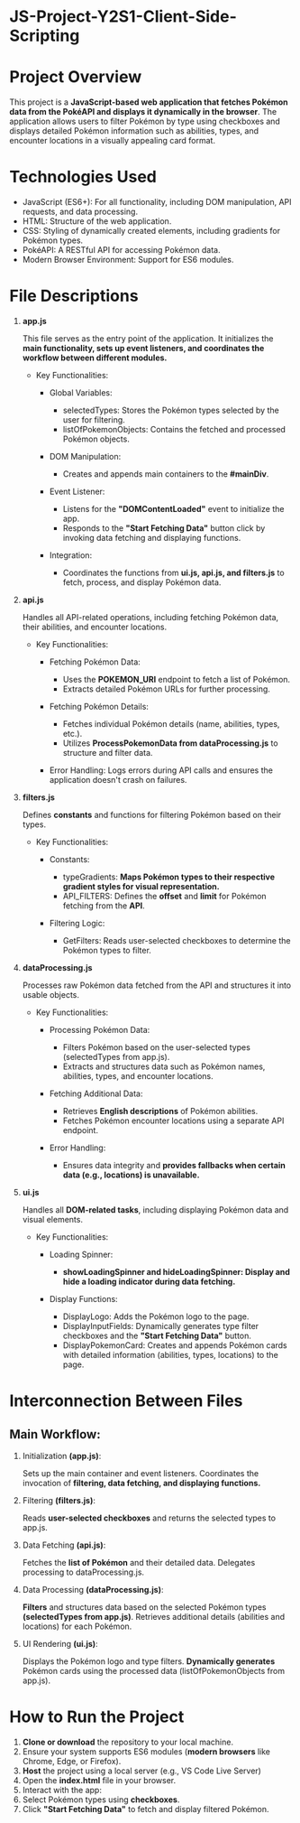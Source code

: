 # JS-Project-Y2S1-Client-Side-Scripting

# Project Overview

This project is a **JavaScript-based web application that fetches Pokémon data from the PokéAPI and displays it dynamically in the browser**. The application allows users to filter Pokémon by type using checkboxes and displays detailed Pokémon information such as abilities, types, and encounter locations in a visually appealing card format.

# Technologies Used

- JavaScript (ES6+): For all functionality, including DOM manipulation, API requests, and data processing.
- HTML: Structure of the web application.
- CSS: Styling of dynamically created elements, including gradients for Pokémon types.
- PokéAPI: A RESTful API for accessing Pokémon data.
- Modern Browser Environment: Support for ES6 modules.

# File Descriptions

1.  **app.js**

    This file serves as the entry point of the application. It initializes the **main functionality, sets up event listeners, and coordinates the workflow between different modules.**

    - Key Functionalities:

      - Global Variables:

        - selectedTypes: Stores the Pokémon types selected by the user for filtering.
        - listOfPokemonObjects: Contains the fetched and processed Pokémon objects.

      - DOM Manipulation:

        - Creates and appends main containers to the **#mainDiv**.

      - Event Listener:

        - Listens for the **"DOMContentLoaded"** event to initialize the app.
        - Responds to the **"Start Fetching Data"** button click by invoking data fetching and displaying functions.

      - Integration:

        - Coordinates the functions from **ui.js, api.js, and filters.js** to fetch, process, and display Pokémon data.

2.  **api.js**

    Handles all API-related operations, including fetching Pokémon data, their abilities, and encounter locations.

    - Key Functionalities:

      - Fetching Pokémon Data:

        - Uses the **POKEMON_URI** endpoint to fetch a list of Pokémon.
        - Extracts detailed Pokémon URLs for further processing.

      - Fetching Pokémon Details:

        - Fetches individual Pokémon details (name, abilities, types, etc.).
        - Utilizes **ProcessPokemonData from dataProcessing.js** to structure and filter data.

      - Error Handling:
        Logs errors during API calls and ensures the application doesn't crash on failures.

3.  **filters.js**

    Defines **constants** and functions for filtering Pokémon based on their types.

    - Key Functionalities:

      - Constants:

        - typeGradients: **Maps Pokémon types to their respective gradient styles for visual representation.**
        - API_FILTERS: Defines the **offset** and **limit** for Pokémon fetching from the **API**.

      - Filtering Logic:

        - GetFilters: Reads user-selected checkboxes to determine the Pokémon types to filter.

4.  **dataProcessing.js**

    Processes raw Pokémon data fetched from the API and structures it into usable objects.

    - Key Functionalities:

      - Processing Pokémon Data:

        - Filters Pokémon based on the user-selected types (selectedTypes from app.js).
        - Extracts and structures data such as Pokémon names, abilities, types, and encounter locations.

      - Fetching Additional Data:

        - Retrieves **English descriptions** of Pokémon abilities.
        - Fetches Pokémon encounter locations using a separate API endpoint.

      - Error Handling:

        - Ensures data integrity and **provides fallbacks when certain data (e.g., locations) is unavailable.**

5.  **ui.js**

    Handles all **DOM-related tasks**, including displaying Pokémon data and visual elements.

    - Key Functionalities:

      - Loading Spinner:

        - **showLoadingSpinner and hideLoadingSpinner: Display and hide a loading indicator during data fetching.**

      - Display Functions:

        - DisplayLogo: Adds the Pokémon logo to the page.
        - DisplayInputFields: Dynamically generates type filter checkboxes and the **"Start Fetching Data"** button.
        - DisplayPokemonCard: Creates and appends Pokémon cards with detailed information (abilities, types, locations) to the page.

# Interconnection Between Files

## Main Workflow:

1. Initialization **(app.js)**:

   Sets up the main container and event listeners.
   Coordinates the invocation of **filtering, data fetching, and displaying functions.**

2. Filtering **(filters.js)**:

   Reads **user-selected checkboxes** and returns the selected types to app.js.

3. Data Fetching **(api.js)**:

   Fetches the **list of Pokémon** and their detailed data.
   Delegates processing to dataProcessing.js.

4. Data Processing **(dataProcessing.js)**:

   **Filters** and structures data based on the selected Pokémon types **(selectedTypes from app.js)**.
   Retrieves additional details (abilities and locations) for each Pokémon.

5. UI Rendering **(ui.js)**:

   Displays the Pokémon logo and type filters.
   **Dynamically generates** Pokémon cards using the processed data (listOfPokemonObjects from app.js).

# How to Run the Project

1. **Clone or download** the repository to your local machine.
2. Ensure your system supports ES6 modules (**modern browsers** like Chrome, Edge, or Firefox).
3. **Host** the project using a local server (e.g., VS Code Live Server)
4. Open the **index.html** file in your browser.
5. Interact with the app:
6. Select Pokémon types using **checkboxes**.
7. Click **"Start Fetching Data"** to fetch and display filtered Pokémon.
